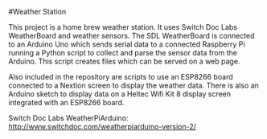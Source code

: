 #Weather Station

This project is a home brew weather station. It uses Switch Doc Labs WeatherBoard and weather sensors. The SDL WeatherBoard is connected to an Arduino Uno which sends serial data to a connected Raspberry Pi running a Python script to collect and parse the sensor data from the Arduino. This script creates files which can be served on a web page. 

Also included in the repository are scripts to use an ESP8266 board connected to a Nextion screen to display the weather data. There is also an Arduino sketch to display data on a Heltec Wifi Kit 8 display screen integrated with an ESP8266 board.

Switch Doc Labs WeatherPiArduino: http://www.switchdoc.com/weatherpiarduino-version-2/
